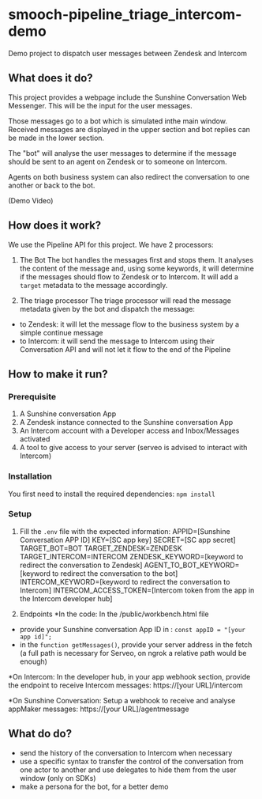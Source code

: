 # smooch-pipeline_triage_intercom-demo
Demo project to dispatch user messages between Zendesk and Intercom

## What does it do?
This project provides a webpage include the Sunshine Conversation Web Messenger. This will be the input for the user messages.

Those messages go to a bot which is simulated inthe main window. Received messages are displayed in the upper section and bot replies can be made in the lower section.

The "bot" will analyse the user messages to determine if the message should be sent to an agent on Zendesk or to someone on Intercom.

Agents on both business system can also redirect the conversation to one another or back to the bot.

(Demo Video)

## How does it work?
We use the Pipeline API for this project. We have 2 processors:
1. The Bot
The bot handles the messages first and stops them. It analyses the content of the message and, using some keywords, it will determine if the messages should flow to Zendesk or to Intercom. It will add a `target` metadata to the message accordingly.

2. The triage processor
The triage processor will read the message metadata given by the bot and dispatch the message:
- to Zendesk: it will let the message flow to the business system by a simple continue message
- to Intercom: it will send the message to Intercom using their Conversation API and will not let it flow to the end of the Pipeline

## How to make it run?
### Prerequisite
1. A Sunshine conversation App
2. A Zendesk instance connected to the Sunshine conversation App
3. An Intercom account with a Developer access and Inbox/Messages activated
4. A tool to give access to your server (serveo is advised to interact with Intercom)

### Installation
You first need to install the required dependencies:
`npm install`

### Setup
1. Fill the `.env` file with the expected information:
APPID=[Sunshine Conversation APP ID]
KEY=[SC app key]
SECRET=[SC app secret]
TARGET_BOT=BOT
TARGET_ZENDESK=ZENDESK
TARGET_INTERCOM=INTERCOM
ZENDESK_KEYWORD=[keyword to redirect the conversation to Zendesk]
AGENT_TO_BOT_KEYWORD=[keyword to redirect the conversation to the bot]
INTERCOM_KEYWORD=[keyword to redirect the conversation to Intercom]
INTERCOM_ACCESS_TOKEN=[Intercom token from the app in the Intercom developer hub]

2. Endpoints
*In the code:
In the /public/workbench.html file 
- provide your Sunshine conversation App ID in : `const appID = "[your app id]";`
- in the `function getMessages()`, provide your server address in the fetch (a full path is necessary for Serveo, on ngrok a relative path would be enough)

*On Intercom:
In the developer hub, in your app webhook section, provide the endpoint to receive Intercom messages: https://[your URL]/intercom

*On Sunshine Conversation:
Setup a webhook to receive and analyse appMaker messages: https://[your URL]/agentmessage


## What do do?
* send the history of the conversation to Intercom when necessary
* use a specific syntax to transfer the control of the conversation from one actor to another and use delegates to hide them from the user window (only on SDKs)
* make a persona for the bot, for a better demo
